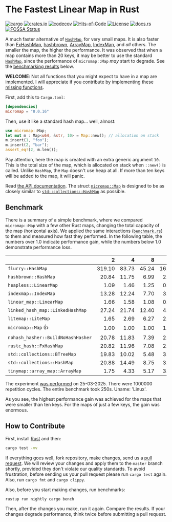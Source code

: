 # The Fastest Linear Map in Rust

[![cargo](https://github.com/yegor256/micromap/actions/workflows/cargo.yml/badge.svg)](https://github.com/yegor256/micromap/actions/workflows/cargo.yml)
[![crates.io](https://img.shields.io/crates/v/micromap.svg)](https://crates.io/crates/micromap)
[![codecov](https://codecov.io/gh/yegor256/micromap/branch/master/graph/badge.svg)](https://codecov.io/gh/yegor256/micromap)
[![Hits-of-Code](https://hitsofcode.com/github/yegor256/micromap)](https://hitsofcode.com/view/github/yegor256/micromap)
[![License](https://img.shields.io/badge/license-MIT-green.svg)](https://github.com/yegor256/micromap/blob/master/LICENSE.txt)
[![docs.rs](https://img.shields.io/docsrs/micromap)](https://docs.rs/micromap/latest/micromap/)
[![FOSSA Status](https://app.fossa.com/api/projects/git%2Bgithub.com%2Fyegor256%2Fmicromap.svg?type=shield&issueType=license)](https://app.fossa.com/projects/git%2Bgithub.com%2Fyegor256%2Fmicromap?ref=badge_shield&issueType=license)

A much faster alternative of
[`HashMap`](https://doc.rust-lang.org/std/collections/struct.HashMap.html),
for very small maps.
It is also faster than
[FxHashMap](https://github.com/rust-lang/rustc-hash),
[hashbrown](https://github.com/rust-lang/hashbrown),
[ArrayMap](https://github.com/robjtede/tinymap),
[IndexMap](https://crates.io/crates/indexmap),
and _all_ others.
The smaller the map, the higher the performance.
It was observed that when a map contains more than 20 keys,
it may be better to use the standard
[`HashMap`](https://doc.rust-lang.org/std/collections/struct.HashMap.html),
since the performance of `micromap::Map` _may_ start to degrade.
See the [benchmarking results](#benchmark) below.

**WELCOME**:
Not all functions that you might expect to have in a map are implemented.
I will appreciate if you contribute by implementing these
[missing functions](https://github.com/yegor256/micromap/issues).

First, add this to `Cargo.toml`:

```toml
[dependencies]
micromap = "0.0.16"
```

Then, use it like a standard hash map... well, almost:

```rust
use micromap::Map;
let mut m : Map<u64, &str, 10> = Map::new(); // allocation on stack
m.insert(1, "foo");
m.insert(2, "bar");
assert_eq!(2, m.len());
```

Pay attention, here the map is created with an extra generic argument `10`.
This is the total size of the map, which is allocated on stack when `::new()`
is called. Unlike `HashMap`, the `Map` doesn't use heap at all. If more than
ten keys will be added to the map, it will panic.

Read [the API documentation](https://docs.rs/micromap/latest/micromap/).
The struct
[`micromap::Map`](https://docs.rs/micromap/latest/micromap/struct.Map.html)
is designed to be as closely similar to
[`std::collections::HashMap`][std] as possible.

## Benchmark

There is a summary of a simple benchmark, where we compared `micromap::Map` with
a few other Rust maps, changing the total capacity of the map (horizontal axis).
We applied the same interactions
([`benchmark.rs`][rs])
to them and measured how fast they performed. In the following table,
the numbers over 1.0 indicate performance gain,
while the numbers below 1.0 demonstrate performance loss.

<!-- benchmark -->
| | 2 | 4 | 8 | 16 | 32 | 64 | 128 |
| --- | --: | --: | --: | --: | --: | --: | --: |
| `flurry::HashMap` | 319.10 | 83.73 | 45.24 | 16.82 | 9.52 | 4.80 | 2.68 |
| `hashbrown::HashMap` | 20.84 | 11.75 | 6.99 | 2.51 | 1.16 | 0.65 | 0.31 |
| `heapless::LinearMap` | 1.09 | 1.46 | 1.25 | 0.82 | 0.82 | 0.97 | 1.13 |
| `indexmap::IndexMap` | 13.28 | 12.24 | 7.70 | 3.02 | 1.68 | 0.90 | 0.48 |
| `linear_map::LinearMap` | 1.66 | 1.58 | 1.08 | 0.66 | 0.80 | 0.85 | 0.89 |
| `linked_hash_map::LinkedHashMap` | 27.24 | 21.74 | 12.40 | 4.97 | 2.72 | 1.40 | 0.78 |
| `litemap::LiteMap` | 1.65 | 2.69 | 6.27 | 2.71 | 1.74 | 0.89 | 0.58 |
| `micromap::Map` 👍 | 1.00 | 1.00 | 1.00 | 1.00 | 1.00 | 1.00 | 1.00 |
| `nohash_hasher::BuildNoHashHasher` | 20.78 | 11.83 | 7.39 | 2.35 | 1.23 | 0.60 | 0.35 |
| `rustc_hash::FxHashMap` | 20.82 | 11.96 | 7.08 | 2.21 | 1.05 | 0.58 | 0.31 |
| `std::collections::BTreeMap` | 19.83 | 10.02 | 5.48 | 3.05 | 1.86 | 1.05 | 0.71 |
| `std::collections::HashMap` | 20.88 | 14.49 | 8.75 | 3.58 | 1.96 | 1.00 | 0.56 |
| `tinymap::array_map::ArrayMap` | 1.75 | 4.33 | 5.17 | 3.24 | 3.76 | 4.28 | 4.52 |

The experiment [was performed][action] on 25-03-2025.
There were 1000000 repetition cycles.
The entire benchmark took 250s.
Uname: 'Linux'.

<!-- benchmark -->

As you see, the highest performance gain was achieved for the maps that
were smaller than ten keys.
For the maps of just a few keys, the gain was enormous.

## How to Contribute

First, install [Rust](https://www.rust-lang.org/tools/install) and then:

```bash
cargo test -vv
```

If everything goes well, fork repository, make changes, send us a
[pull request](https://www.yegor256.com/2014/04/15/github-guidelines.html).
We will review your changes and apply them to the `master` branch shortly,
provided they don't violate our quality standards. To avoid frustration,
before sending us your pull request please run `cargo test` again. Also,
run `cargo fmt` and `cargo clippy`.

Also, before you start making changes, run benchmarks:

```bash
rustup run nightly cargo bench
```

Then, after the changes you make, run it again. Compare the results.
If your changes
degrade performance, think twice before submitting a pull request.

[std]: https://doc.rust-lang.org/std/collections/struct.HashMap.html
[rs]: https://github.com/yegor256/micromap/blob/master/tests/benchmark.rs
[action]: https://github.com/yegor256/micromap/actions/workflows/benchmark.yml
